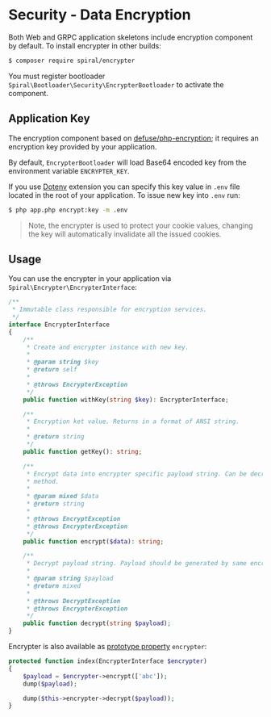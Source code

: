 # Security - Data Encryption
Both Web and GRPC application skeletons include encryption component by default. To install encrypter in other builds:

```bash
$ composer require spiral/encrypter
```

You must register bootloader `Spiral\Bootloader\Security\EncrypterBootloader` to activate the component. 

## Application Key
The encryption component based on [defuse/php-encryption](https://github.com/defuse/php-encryption); it requires an encryption key provided by your application. 

By default, `EncrypterBootloader` will load Base64 encoded key from the environment variable `ENCRYPTER_KEY`.

If you use [Dotenv](/extension/dotenv.md) extension you can specify this key value in `.env` file located in the root of your application. To issue new key into `.env` run:

```bash
$ php app.php encrypt:key -m .env
```

> Note, the encrypter is used to protect your cookie values, changing the key will automatically invalidate all the
issued cookies. 

## Usage
You can use the encrypter in your application via `Spiral\Encrypter\EncrypterInterface`:

```php
/**
 * Immutable class responsible for encryption services.
 */
interface EncrypterInterface
{
    /**
     * Create and encrypter instance with new key.
     *
     * @param string $key
     * @return self
     *
     * @throws EncrypterException
     */
    public function withKey(string $key): EncrypterInterface;

    /**
     * Encryption ket value. Returns in a format of ANSI string.
     *
     * @return string
     */
    public function getKey(): string;

    /**
     * Encrypt data into encrypter specific payload string. Can be decrypted only using decrypt()
     * method.
     *
     * @param mixed $data
     * @return string
     *
     * @throws EncryptException
     * @throws EncrypterException
     */
    public function encrypt($data): string;

    /**
     * Decrypt payload string. Payload should be generated by same encrypter using encrypt() method.
     *
     * @param string $payload
     * @return mixed
     *
     * @throws DecryptException
     * @throws EncrypterException
     */
    public function decrypt(string $payload);
}
```

Encrypter is also available as [prototype property](/basics/prototype.md) `encrypter`:

```php
protected function index(EncrypterInterface $encrypter)
{
    $payload = $encrypter->encrypt(['abc']);
    dump($payload);

    dump($this->encrypter->decrypt($payload));
}
```

